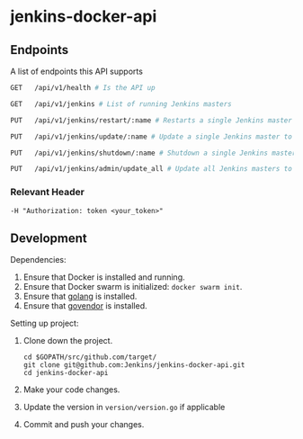 # jenkins-docker-api

## Endpoints

A list of endpoints this API supports

```sh
GET   /api/v1/health # Is the API up

GET   /api/v1/jenkins # List of running Jenkins masters

PUT   /api/v1/jenkins/restart/:name # Restarts a single Jenkins master

PUT   /api/v1/jenkins/update/:name # Update a single Jenkins master to the latest release

PUT   /api/v1/jenkins/shutdown/:name # Shutdown a single Jenkins master

PUT   /api/v1/jenkins/admin/update_all # Update all Jenkins masters to the latest release (admins only)
```

### Relevant Header

`-H "Authorization: token <your_token>"`

## Development

Dependencies:

1. Ensure that Docker is installed and running.
1. Ensure that Docker swarm is initialized: ```docker swarm init```.
1. Ensure that [golang](https://golang.org/dl/) is installed.
1. Ensure that [govendor](https://github.com/kardianos/govendor) is installed.

Setting up project:

1. Clone down the project.

    ```console
    cd $GOPATH/src/github.com/target/
    git clone git@github.com:Jenkins/jenkins-docker-api.git
    cd jenkins-docker-api
    ```
1. Make your code changes.
1. Update the version in `version/version.go` if applicable
1. Commit and push your changes.
